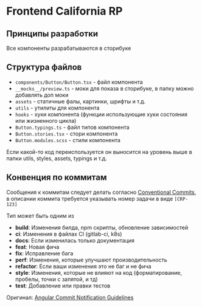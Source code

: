 # Frontend California RP

## Принципы разработки

Все компоненты разрабатываются в сторибуке

## Структура файлов

- `components/Button/Button.tsx` - файл компонента
- `__mocks__/preview.ts` - моки для показа в сторибуке, в папку можно добавлять доп моки
- `assets` - статичные фалы, картинки, шрифты и т.д.
- `utils` - утилиты для компонента
- `hooks` - хуки компонента (функции использующие хуки состояния или жизненного цикла)
- `Button.typings.ts` - файл типов компонента
- `Button.stories.tsx` - стори компонента
- `Button.modules.scss` - стили компонента

Если какой-то код переиспользуется он выносится на уровень выше в папки utils, styles, assets, typings и т.д.

## Конвенция по коммитам
Сообщения к коммитам следует делать согласно [Conventional Commits](https://www.conventionalcommits.org/en/v1.0.0/),
в описании коммита требуется указывать номер задачи в виде `[CRP-123]`

Тип может быть одним из
* **build**: Изменения билда, npm скрипты, обновление зависимостей
* **ci**: Изменения в файлах CI (gitlab-ci, k8s)
* **docs**: Если изменилась только документация
* **feat**: Новая фича
* **fix**: Исправление бага
* **perf**: Изменения, которые улучшают производительность
* **refactor**: Если ваши изменения это не баг и не фича
* **style**: Изменения, которые не влияют на код (форматирование, пробелы, точки с запятой, и тд)
* **test**: Добавление или правки тестов

Оригинал: [Angular Commit Notification Guidelines](https://github.com/angular/angular/blob/22b96b9/CONTRIBUTING.md#type)
